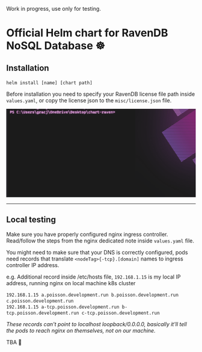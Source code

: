 Work in progress, use only for testing.

# Official Helm chart for RavenDB NoSQL Database  ☸️

## Installation

`helm install [name] [chart path]`


Before installation you need to specify your RavenDB license file path inside `values.yaml`, or copy the license json to the  `misc/license.json` file.


![](.github/helm_install.gif)

---

## Local testing
Make sure you have properly configured nginx ingress controller.
Read/follow the steps from the nginx dedicated note inside `values.yaml` file.

You might need to make sure that your DNS is correctly configured, pods need records that translate `<nodeTag>{-tcp}.[domain]` names to ingress controller IP address.

e.g. Additional record inside /etc/hosts file, `192.168.1.15` is my local IP address, running nginx on local machine k8s cluster

```
192.168.1.15 a.poisson.development.run b.poisson.development.run c.poisson.development.run 
192.168.1.15 a-tcp.poisson.development.run b-tcp.poisson.development.run c-tcp.poisson.development.run 
```




*These records can't point to localhost loopback/0.0.0.0, basically it'll tell the pods to reach nginx on themselves, not on our machine.*

TBA 🔌

